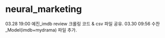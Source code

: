 # neural_marketing
03.28 19:00 예진_imdb review 크롤링 코드 & csv 파일 공유.
03.30 09:56 수찬_Model(imdb+mydrama) 파일 추가.